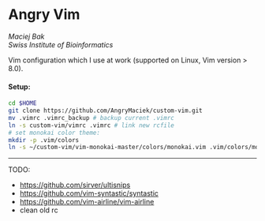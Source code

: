 # Angry Vim
*Maciej Bak*  
*Swiss Institute of Bioinformatics*

Vim configuration which I use at work (supported on Linux, Vim version > 8.0).

#### Setup: 
```bash
cd $HOME
git clone https://github.com/AngryMaciek/custom-vim.git
mv .vimrc .vimrc_backup # backup current .vimrc
ln -s custom-vim/vimrc .vimrc # link new rcfile
# set monokai color theme:
mkdir -p .vim/colors
ln -s ~/custom-vim/vim-monokai-master/colors/monokai.vim .vim/colors/monokai.vim
```

---

TODO:
* https://github.com/sirver/ultisnips
* https://github.com/vim-syntastic/syntastic
* https://github.com/vim-airline/vim-airline
* clean old rc
